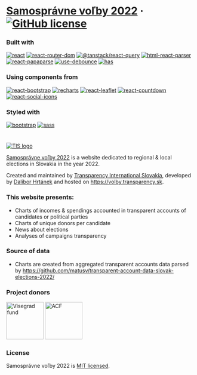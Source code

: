 # [Samosprávne voľby 2022](https://volby.transparency.sk/) &middot; [![GitHub license](https://img.shields.io/badge/license-MIT-yellow.svg)](https://github.com/dacko-sk/tis-volby22/blob/main/LICENSE)

### Built with

[![react](https://img.shields.io/badge/react-v18.2.0-blue)](https://www.npmjs.com/package/react)
[![react-router-dom](https://img.shields.io/badge/react--router--dom-v6.3.0-blue)](https://www.npmjs.com/package/react-router-dom)
[![@tanstack/react-query](https://img.shields.io/badge/@tanstack/react--query-v4.0.10-blue)](https://www.npmjs.com/package/@tanstack/react-query)
[![html-react-parser](https://img.shields.io/badge/html--react--parser-v3.0.1-blue)](https://www.npmjs.com/package/html-react-parser)
[![react-papaparse](https://img.shields.io/badge/react--papaparse-v4.0.2-blue)](https://www.npmjs.com/package/react-papaparse)
[![use-debounce](https://img.shields.io/badge/use--debounce-v8.0.4-blue)](https://www.npmjs.com/package/use-debounce)
[![has](https://img.shields.io/badge/has-v1.0.3-lightgrey)](https://www.npmjs.com/package/has)

### Using components from

[![react-bootstrap](https://img.shields.io/badge/react--bootstrap-v2.4.0-yellowgreen)](https://www.npmjs.com/package/react-bootstrap)
[![recharts](https://img.shields.io/badge/recharts-v2.1.12-yellowgreen)](https://www.npmjs.com/package/recharts)
[![react-leaflet](https://img.shields.io/badge/react--leaflet-v4.0.2-yellowgreen)](https://www.npmjs.com/package/react-leaflet)
[![react-countdown](https://img.shields.io/badge/react--countdown-v2.3.2-yellowgreen)](https://www.npmjs.com/package/react-countdown)
[![react-social-icons](https://img.shields.io/badge/react--social--icons-v5.14.0-yellowgreen)](https://www.npmjs.com/package/react-social-icons)

### Styled with

[![bootstrap](https://img.shields.io/badge/bootstrap-v5.2.0-orange)](https://www.npmjs.com/package/bootstrap)
[![sass](https://img.shields.io/badge/sass-v1.53.0-orange)](https://www.npmjs.com/package/sass)

#

[![TIS logo](https://transparency.sk/wp-content/uploads/2020/11/tis_full-1.svg)](https://transparency.sk)

[Samosprávne voľby 2022](https://volby.transparency.sk) is a website dedicated to regional & local elections in Slovakia in the year 2022.

Created and maintained by [Transparency International Slovakia](https://transparency.sk/), developed by [Dalibor Hrtánek](https://github.com/dacko-sk) and hosted on https://volby.transparency.sk.

### This website presents:

-   Charts of incomes & spendings accounted in transparent accounts of candidates or political parties
-   Charts of unique donors per candidate
-   News about elections
-   Analyses of campaigns transparency

### Source of data

-   Charts are created from aggregated transparent accounts data parsed by
    https://github.com/matusv/transparent-account-data-slovak-elections-2022/

### Project donors

<img src="https://volby.transparency.sk/samosprava22/img/Visegrad_logo_black.png" alt="Visegrad fund" height="100"/> <img src="https://volby.transparency.sk/samosprava22/img/ACF_logo.png" alt="ACF" height="100"/>

### License

Samosprávne voľby 2022 is [MIT licensed](./LICENSE).
